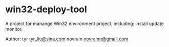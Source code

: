 # win32-deploy-tool
A project for manange Win32 environment project, including: install update monitor.




Author:
tyr tyr_liu@sina.com
novrain  novrainn@gmail.com
